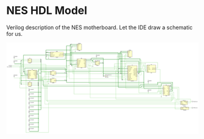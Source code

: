 # NES HDL Model

Verilog description of the NES motherboard. Let the IDE draw a schematic for us.

![nes](nes.png)

